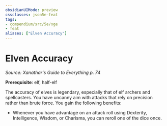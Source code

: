 ```yaml
---
obsidianUIMode: preview
cssclasses: json5e-feat
tags:
- compendium/src/5e/xge
- feat
aliases: ["Elven Accuracy"]
---
```

# Elven Accuracy
*Source: Xanathar's Guide to Everything p. 74*  

**Prerequisite**: elf, half-elf

The accuracy of elves is legendary, especially that of elf archers and spellcasters. You have uncanny aim with attacks that rely on precision rather than brute force. You gain the following benefits:

- Whenever you have advantage on an attack roll using Dexterity, Intelligence, Wisdom, or Charisma, you can reroll one of the dice once.